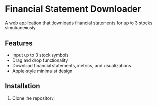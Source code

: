 # Financial Statement Downloader

A web application that downloads financial statements for up to 3 stocks simultaneously.

## Features
- Input up to 3 stock symbols
- Drag and drop functionality
- Download financial statements, metrics, and visualizations
- Apple-style minimalist design

## Installation

1. Clone the repository:
